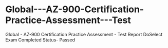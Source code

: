 # Global---AZ-900-Certification-Practice-Assessment---Test
Global - AZ-900 Certification Practice Assessment - Test Report
DoSelect Exam Completed Status- Passed
